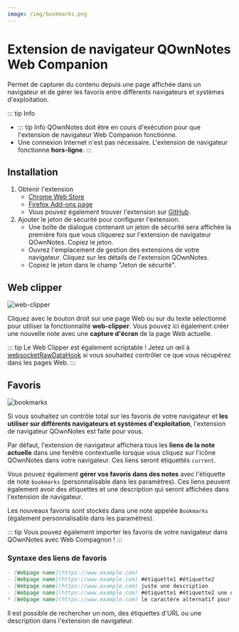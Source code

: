 ```yaml
---
image: /img/bookmarks.png
---
```


# Extension de navigateur QOwnNotes Web Companion

Permet de capturer du contenu depuis une page affichée dans un navigateur et de gérer les favoris entre différents navigateurs et systèmes d'exploitation.

::: tip
Info
- ::: tip Info
QOwnNotes doit être en cours d'exécution pour que l'extension de navigateur Web Companion fonctionne.
- Une connexion Internet n'est pas nécessaire. L'extension de navigateur fonctionne **hors-ligne**.
:::

## Installation

1. Obtenir l'extension
    - [Chrome Web Store](https://chrome.google.com/webstore/detail/qownnotes-web-companion/pkgkfnampapjbopomdpnkckbjdnpkbkp)
    - [Firefox Add-ons page](https://addons.mozilla.org/firefox/addon/qownnotes-web-companion)
    - Vous pouvez également trouver l'extension sur [GitHub](https://github.com/qownnotes/web-companion/).
2. Ajouter le jeton de sécurité pour configurer l'extension.
    - Une boîte de dialogue contenant un jeton de sécurité sera affichée la première fois que vous cliquerez sur l'extension de navigateur QOwnNotes. Copiez le jeton.
    - Ouvrez l'emplacement de gestion des extensions de votre navigateur. Cliquez sur les détails de l'extension QOwnNotes.
    - Copiez le jeton dans le champ "Jeton de sécurité".

## Web clipper

![web-clipper](/img/web-clipper.png)

Cliquez avec le bouton droit sur une page Web ou sur du texte sélectionné pour utiliser la fonctionnalité **web-clipper**. Vous pouvez ici également créer une nouvelle note avec une **capture d'écran** de la page Web actuelle.

::: tip
Le Web Clipper est également scriptable ! Jetez un œil à [websocketRawDataHook](../scripting/hooks.md#websocketrawdatahook) si vous souhaitez contrôler ce que vous récupérez dans les pages Web.
:::

## Favoris

![bookmarks](/img/bookmarks.png)

Si vous souhaitez un contrôle total sur les favoris de votre navigateur et **les utiliser sur différents navigateurs et systèmes d'exploitation**, l'extension de navigateur QOwnNotes est faite pour vous.

Par défaut, l'extension de navigateur affichera tous les **liens de la note actuelle** dans une fenêtre contextuelle lorsque vous cliquez sur l'icône QOwnNotes dans votre navigateur. Ces liens seront étiquettés `current`.

Vous pouvez également **gérer vos favoris dans des notes** avec l'étiquette de note `bookmarks` (personnalisable dans les paramètres). Ces liens peuvent également avoir des étiquettes et une description qui seront affichées dans l'extension de navigateur.

Les nouveaux favoris sont stockés dans une note appelée `Bookmarks` (également personnalisable dans les paramètres).

::: tip
Vous pouvez également importer les favoris de votre navigateur dans QOwnNotes avec Web Compagnon !
:::

### Syntaxe des liens de favoris

```markdown
- [Webpage name](https://www.example.com)
- [Webpage name](https://www.example.com) #étiquette1 #étiquette2
- [Webpage name](https://www.example.com) juste une description
- [Webpage name](https://www.example.com) #étiquette1 #étiquette2 une description et des étiquettes
* [Webpage name](https://www.example.com) le caractère alternatif pour un élément de liste fonctionne également
```

Il est possible de rechercher un nom, des étiquettes d'URL ou une description dans l'extension de navigateur.

